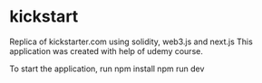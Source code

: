 # kickstart
Replica of kickstarter.com using solidity, web3.js and next.js
This application was created with help of udemy course.

To start the application,
run npm install
npm run dev
